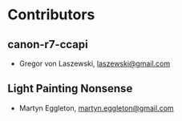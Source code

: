 # Contributors

## canon-r7-ccapi
* Gregor von Laszewski, laszewski@gmail.com

## Light Painting Nonsense
* Martyn Eggleton, martyn.eggleton@gmail.com